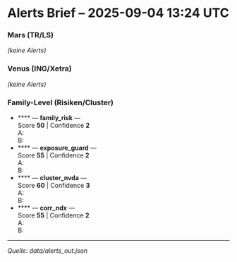 # Alerts Brief – 2025-09-04 13:24 UTC

### Mars (TR/LS)
_(keine Alerts)_

### Venus (ING/Xetra)
_(keine Alerts)_

### Family-Level (Risiken/Cluster)
- **** — **family_risk** —   
  Score **50** | Confidence **2**  
  A:   
  B: 
- **** — **exposure_guard** —   
  Score **55** | Confidence **2**  
  A:   
  B: 
- **** — **cluster_nvda** —   
  Score **60** | Confidence **3**  
  A:   
  B: 
- **** — **corr_ndx** —   
  Score **55** | Confidence **2**  
  A:   
  B: 

---
_Quelle: data/alerts_out.json_
